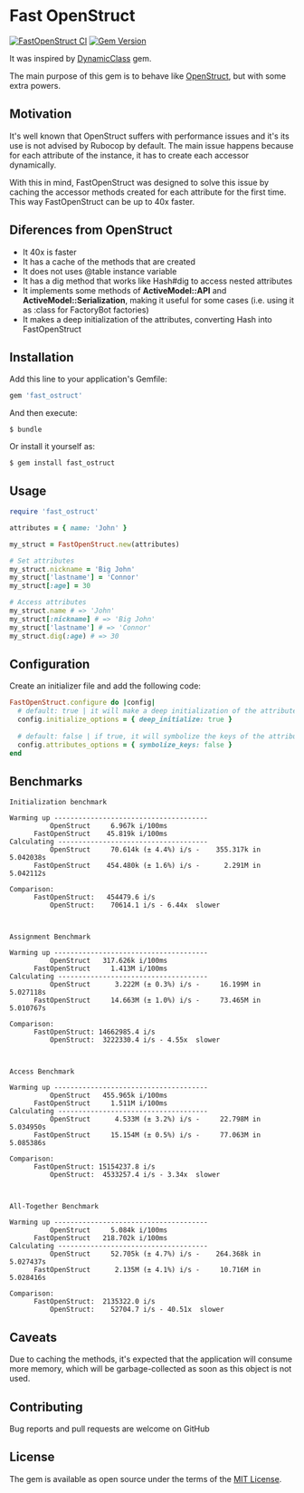 # Fast OpenStruct

[![FastOpenStruct CI](https://github.com/revelotech/fast_ostruct/actions/workflows/fast-ostruct_ci.yml/badge.svg)](https://github.com/revelotech/fast_ostruct/actions/workflows/fast-ostruct_ci.yml)
[![Gem Version](https://badge.fury.io/rb/fast_ostruct.svg)](https://badge.fury.io/rb/fast_ostruct)

It was inspired by [DynamicClass](https://github.com/amcaplan/dynamic_class) gem.

The main purpose of this gem is to behave like [OpenStruct](https://ruby-doc.org/stdlib-2.5.1/libdoc/ostruct/rdoc/OpenStruct.html), but with some extra powers.

## Motivation
It's well known that OpenStruct suffers with performance issues and it's its use is not advised by Rubocop by default. The main issue happens because for each attribute of the instance, it has to create each accessor dynamically.

With this in mind, FastOpenStruct was designed to solve this issue by caching the accessor methods created for each attribute for the first time. This way FastOpenStruct can be up to 40x faster.

## Diferences from OpenStruct

- It 40x is faster
- It has a cache of the methods that are created
- It does not uses @table instance variable
- It has a dig method that works like Hash#dig to access nested attributes
- It implements some methods of **ActiveModel::API** and **ActiveModel::Serialization**, making it useful for some cases (i.e. using it as :class for FactoryBot factories)
- It makes a deep initialization of the attributes, converting Hash into FastOpenStruct

## Installation

Add this line to your application's Gemfile:

```ruby
gem 'fast_ostruct'
```

And then execute:

    $ bundle

Or install it yourself as:
    
    $ gem install fast_ostruct


## Usage

```ruby
require 'fast_ostruct'

attributes = { name: 'John' }

my_struct = FastOpenStruct.new(attributes)

# Set attributes 
my_struct.nickname = 'Big John'
my_struct['lastname'] = 'Connor'
my_struct[:age] = 30

# Access attributes
my_struct.name # => 'John'
my_struct[:nickname] # => 'Big John'
my_struct['lastname'] # => 'Connor'
my_struct.dig(:age) # => 30
```

## Configuration

Create an initializer file and add the following code:
```ruby
FastOpenStruct.configure do |config|
  # default: true | it will make a deep initialization of the attributes, converting Hash into FastOpenStruct 
  config.initialize_options = { deep_initialize: true }
  
  # default: false | if true, it will symbolize the keys of the attributes
  config.attributes_options = { symbolize_keys: false }
end
```

## Benchmarks
```
Initialization benchmark

Warming up --------------------------------------
          OpenStruct     6.967k i/100ms
      FastOpenStruct    45.819k i/100ms
Calculating -------------------------------------
          OpenStruct     70.614k (± 4.4%) i/s -    355.317k in   5.042038s
      FastOpenStruct    454.480k (± 1.6%) i/s -      2.291M in   5.042112s

Comparison:
      FastOpenStruct:   454479.6 i/s
          OpenStruct:    70614.1 i/s - 6.44x  slower



Assignment Benchmark

Warming up --------------------------------------
          OpenStruct   317.626k i/100ms
      FastOpenStruct     1.413M i/100ms
Calculating -------------------------------------
          OpenStruct      3.222M (± 0.3%) i/s -     16.199M in   5.027118s
      FastOpenStruct     14.663M (± 1.0%) i/s -     73.465M in   5.010767s

Comparison:
      FastOpenStruct: 14662985.4 i/s
          OpenStruct:  3222330.4 i/s - 4.55x  slower



Access Benchmark

Warming up --------------------------------------
          OpenStruct   455.965k i/100ms
      FastOpenStruct     1.511M i/100ms
Calculating -------------------------------------
          OpenStruct      4.533M (± 3.2%) i/s -     22.798M in   5.034950s
      FastOpenStruct     15.154M (± 0.5%) i/s -     77.063M in   5.085386s

Comparison:
      FastOpenStruct: 15154237.8 i/s
          OpenStruct:  4533257.4 i/s - 3.34x  slower



All-Together Benchmark

Warming up --------------------------------------
          OpenStruct     5.084k i/100ms
      FastOpenStruct   218.702k i/100ms
Calculating -------------------------------------
          OpenStruct     52.705k (± 4.7%) i/s -    264.368k in   5.027437s
      FastOpenStruct      2.135M (± 4.1%) i/s -     10.716M in   5.028416s

Comparison:
      FastOpenStruct:  2135322.0 i/s
          OpenStruct:    52704.7 i/s - 40.51x  slower

```

## Caveats
Due to caching the methods, it's expected that the application will consume more memory, which will be garbage-collected as soon as this object is not used.

## Contributing

Bug reports and pull requests are welcome on GitHub

## License

The gem is available as open source under the terms of the [MIT License](http://opensource.org/licenses/MIT).
